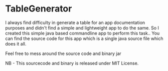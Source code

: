 # TableGenerator
I always find difficulty in generate a table for an app documentation purposes and didn't find a simple and lightweight app to do the same. 
So I created this simple java based commandline app to perform this task.. 
You can find the source code for this app which is a single java source file which does it all. 

Feel free to mess around the source code and binary jar 

NB - This sourcecode and binary is released under MIT License.
